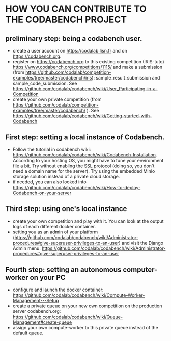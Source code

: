 # HOW YOU CAN CONTRIBUTE TO THE CODABENCH PROJECT

## preliminary step: being a codabench user.

- create a user account on https://codalab.lisn.fr and on https://codabench.org.
- register on https://codabench.org to this existing competition (IRIS-tuto) https://www.codabench.org/competitions/1115/  and make a submission (from https://github.com/codalab/competition-examples/tree/master/codabench/iris): sample_result_submission and sample_code_submission. See https://github.com/codalab/codabench/wiki/User_Participating-in-a-Competition
- create your own private competition (from https://github.com/codalab/competition-examples/tree/master/codabench/ ). See https://github.com/codalab/codabench/wiki/Getting-started-with-Codabench

 ## First step: setting a local instance of Codabench.

- Follow the tutorial in codabench wiki: https://github.com/codalab/codabench/wiki/Codabench-Installation. According to your hosting OS, you might have to tune your environment file a bit. Try without enabling the SSL protocol (doing so, you don't need a domain name for the server). Try using the embedded Minio storage solution instead of a private cloud storage.
- if needed, you can also looked into https://github.com/codalab/codabench/wiki/How-to-deploy-Codabench-on-your-server

## Third step: using one's local instance

- create your own competition and play with it. You can look at the output logs of each different docker container.
- setting you as an admin of your platform (https://github.com/codalab/codabench/wiki/Administrator-procedures#give-superuser-privileges-to-an-user) and visit the Django Admin menu: https://github.com/codalab/codabench/wiki/Administrator-procedures#give-superuser-privileges-to-an-user

## Fourth step: setting an autonomous computer-worker on your PC

- configure and launch the docker container: https://github.com/codalab/codabench/wiki/Compute-Worker-Management---Setup
- create a private queue on your new own competition on the production server codabench.org: https://github.com/codalab/codabench/wiki/Queue-Management#create-queue
- assign your own compute-worker to this private queue instead of the default queue.
